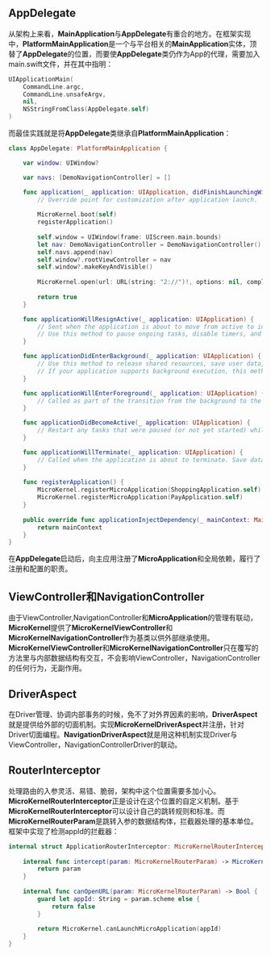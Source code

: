 ## AppDelegate

从架构上来看，**MainApplication**与**AppDelegate**有重合的地方。在框架实现中，**PlatformMainApplication**是一个与平台相关的**MainApplication**实体，顶替了**AppDelegate**的位置，而要使**AppDelegate**类仍作为App的代理，需要加入main.swift文件，并在其中指明：

```swift
UIApplicationMain(
    CommandLine.argc,
    CommandLine.unsafeArgv,
    nil,
    NSStringFromClass(AppDelegate.self)
)
```

而最佳实践就是将**AppDelegate**类继承自**PlatformMainApplication**：

```swift
class AppDelegate: PlatformMainApplication {

    var window: UIWindow?

    var navs: [DemoNavigationController] = []

    func application(_ application: UIApplication, didFinishLaunchingWithOptions launchOptions: [UIApplication.LaunchOptionsKey: Any]?) -> Bool {
        // Override point for customization after application launch.
        
        MicroKernel.boot(self)
        registerApplication()
        
        self.window = UIWindow(frame: UIScreen.main.bounds)
        let nav: DemoNavigationController = DemoNavigationController()
        self.navs.append(nav)
        self.window?.rootViewController = nav
        self.window?.makeKeyAndVisible()
        
        MicroKernel.open(url: URL(string: "2://")!, options: nil, completionHandler: nil)
        
        return true
    }

    func applicationWillResignActive(_ application: UIApplication) {
        // Sent when the application is about to move from active to inactive state. This can occur for certain types of temporary interruptions (such as an incoming phone call or SMS message) or when the user quits the application and it begins the transition to the background state.
        // Use this method to pause ongoing tasks, disable timers, and invalidate graphics rendering callbacks. Games should use this method to pause the game.
    }

    func applicationDidEnterBackground(_ application: UIApplication) {
        // Use this method to release shared resources, save user data, invalidate timers, and store enough application state information to restore your application to its current state in case it is terminated later.
        // If your application supports background execution, this method is called instead of applicationWillTerminate: when the user quits.
    }

    func applicationWillEnterForeground(_ application: UIApplication) {
        // Called as part of the transition from the background to the active state; here you can undo many of the changes made on entering the background.
    }

    func applicationDidBecomeActive(_ application: UIApplication) {
        // Restart any tasks that were paused (or not yet started) while the application was inactive. If the application was previously in the background, optionally refresh the user interface.
    }

    func applicationWillTerminate(_ application: UIApplication) {
        // Called when the application is about to terminate. Save data if appropriate. See also applicationDidEnterBackground:.
    }
    
    func registerApplication() {
        MicroKernel.registerMicroApplication(ShoppingApplication.self)
        MicroKernel.registerMicroApplication(PayApplication.self)
    }
    
    public override func applicationInjectDependency(_ mainContext: MainApplicationContext) -> MainApplicationContext {
        return mainContext
    }
}
```

在**AppDelegate**启动后，向主应用注册了**MicroApplication**和全局依赖，履行了注册和配置的职责。



## ViewController和NavigationController

由于ViewController,NavigationController和**MicroApplication**的管理有联动，**MicroKernel**提供了**MicroKernelViewController**和**MicroKernelNavigationController**作为基类以供外部继承使用。**MicroKernelViewController**和**MicroKernelNavigationController**只在覆写的方法里与内部数据结构有交互，不会影响ViewController，NavigationController的任何行为，无副作用。



## DriverAspect

在Driver管理、协调内部事务的时候，免不了对外界因素的影响，**DriverAspect**就是提供给外部的切面机制。实现**MicroKernelDriverAspect**并注册，针对Driver切面编程。**NavigationDriverAspect**就是用这种机制实现Driver与ViewController，NavigationControllerDriver的联动。



## RouterInterceptor

处理路由的入参灵活、易错、脆弱，架构中这个位置需要多加小心。**MicroKernelRouterInterceptor**正是设计在这个位置的自定义机制。基于**MicroKernelRouterInterceptor**可以设计自己的跳转规则和标准。而**MicroKernelRouterParam**是跳转入参的数据结构体，拦截器处理的基本单位。框架中实现了检测appId的拦截器：

```swift
internal struct ApplicationRouterInterceptor: MicroKernelRouterInterceptor {
    
    internal func intercept(param: MicroKernelRouterParam) -> MicroKernelRouterParam {
        return param
    }
    
    internal func canOpenURL(param: MicroKernelRouterParam) -> Bool {
        guard let appId: String = param.scheme else {
            return false
        }
        
        return MicroKernel.canLaunchMicroApplication(appId)
    }
}
```

